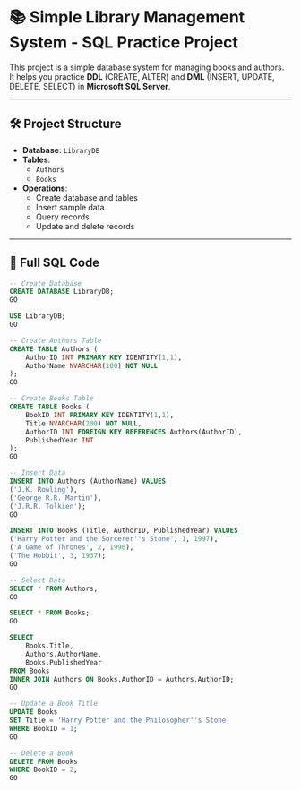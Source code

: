 # 📚 Simple Library Management System - SQL Practice Project

This project is a simple database system for managing books and authors.  
It helps you practice **DDL** (CREATE, ALTER) and **DML** (INSERT, UPDATE, DELETE, SELECT) in **Microsoft SQL Server**.

---

## 🛠️ Project Structure

- **Database**: `LibraryDB`
- **Tables**:
  - `Authors`
  - `Books`
- **Operations**:
  - Create database and tables
  - Insert sample data
  - Query records
  - Update and delete records

---

## 📜 Full SQL Code

```sql
-- Create Database
CREATE DATABASE LibraryDB;
GO

USE LibraryDB;
GO

-- Create Authors Table
CREATE TABLE Authors (
    AuthorID INT PRIMARY KEY IDENTITY(1,1),
    AuthorName NVARCHAR(100) NOT NULL
);
GO

-- Create Books Table
CREATE TABLE Books (
    BookID INT PRIMARY KEY IDENTITY(1,1),
    Title NVARCHAR(200) NOT NULL,
    AuthorID INT FOREIGN KEY REFERENCES Authors(AuthorID),
    PublishedYear INT
);
GO

-- Insert Data
INSERT INTO Authors (AuthorName) VALUES 
('J.K. Rowling'),
('George R.R. Martin'),
('J.R.R. Tolkien');
GO

INSERT INTO Books (Title, AuthorID, PublishedYear) VALUES
('Harry Potter and the Sorcerer''s Stone', 1, 1997),
('A Game of Thrones', 2, 1996),
('The Hobbit', 3, 1937);
GO

-- Select Data
SELECT * FROM Authors;
GO

SELECT * FROM Books;
GO

SELECT 
    Books.Title, 
    Authors.AuthorName, 
    Books.PublishedYear
FROM Books
INNER JOIN Authors ON Books.AuthorID = Authors.AuthorID;
GO

-- Update a Book Title
UPDATE Books
SET Title = 'Harry Potter and the Philosopher''s Stone'
WHERE BookID = 1;
GO

-- Delete a Book
DELETE FROM Books
WHERE BookID = 2;
GO
